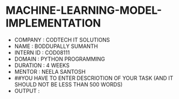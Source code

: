 # MACHINE-LEARNING-MODEL-IMPLEMENTATION
* COMPANY : CODTECH IT SOLUTIONS
* NAME : BODDUPALLY SUMANTH
* INTERN ID : COD08111
* DOMAIN : PYTHON PROGRAMMING
* DURATION : 4 WEEKS
* MENTOR : NEELA SANTOSH
* ##YOU HAVE TO ENTER DESCRIOTION OF YOUR TASK (AND IT SHOULD NOT BE LESS THAN 500 WORDS)
* OUTPUT :
          
